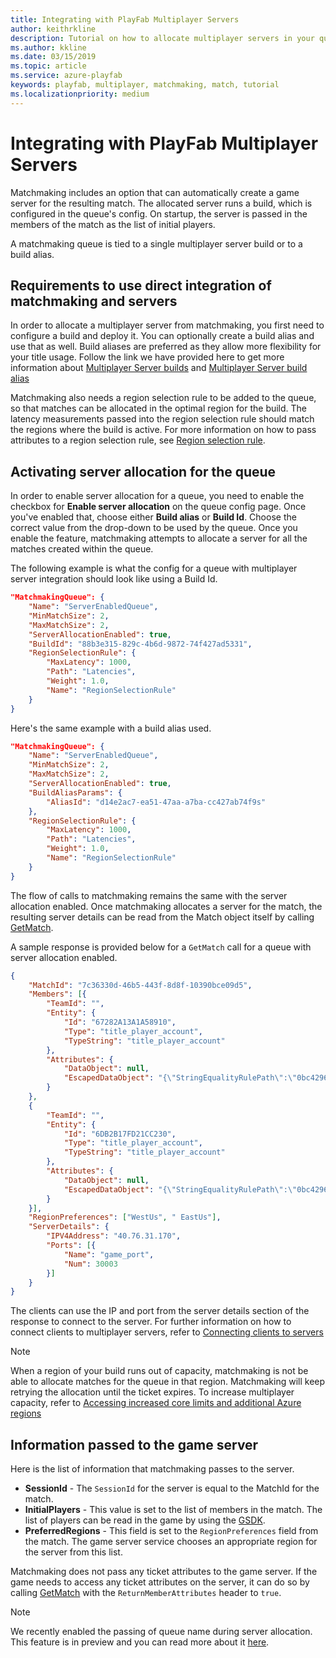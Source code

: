 ```yaml
---
title: Integrating with PlayFab Multiplayer Servers
author: keithrkline
description: Tutorial on how to allocate multiplayer servers in your queue automatically
ms.author: kkline
ms.date: 03/15/2019
ms.topic: article
ms.service: azure-playfab
keywords: playfab, multiplayer, matchmaking, match, tutorial
ms.localizationpriority: medium
---
```


# Integrating with PlayFab Multiplayer Servers

Matchmaking includes an option that can automatically create a game server for the resulting match. The allocated server runs a build, which is configured in the queue's config. On startup, the server is passed in the members of the match as the list of initial players.

A matchmaking queue is tied to a single multiplayer server build or to a build alias. 

## Requirements to use direct integration of matchmaking and servers

In order to allocate a multiplayer server from matchmaking, you first need to configure a build and deploy it. You can optionally create a build alias and use that as well. Build aliases are preferred as they allow more flexibility for your title usage. Follow the link we have provided here to get more information about [Multiplayer Server builds](../servers/deploying-playfab-multiplayer-server-builds.md) and [Multiplayer Server build alias](../servers/allocating-with-build-alias.md)

Matchmaking also needs a region selection rule to be added to the queue, so that matches can be allocated in the optimal region for the build. The latency measurements passed into the region selection rule should match the regions where the build is active. For more information on how to pass attributes to a region selection rule, see [Region selection rule](ticket-attributes.md#region-selection-rule).

## Activating server allocation for the queue

In order to enable server allocation for a queue, you need to enable the checkbox for **Enable server allocation** on the queue config page. Once you've enabled that, choose either **Build alias** or **Build Id**. Choose the correct value from the drop-down to be used by the queue. Once you enable the feature, matchmaking attempts to allocate a server for all the matches created within the queue.

The following example is what the config for a queue with multiplayer server integration should
look like using a Build Id.

```json
"MatchmakingQueue": {
    "Name": "ServerEnabledQueue",
    "MinMatchSize": 2,
    "MaxMatchSize": 2,
    "ServerAllocationEnabled": true,
    "BuildId": "88b3e315-829c-4b6d-9872-74f427ad5331",
	"RegionSelectionRule": {
		"MaxLatency": 1000,
		"Path": "Latencies",
		"Weight": 1.0,
		"Name": "RegionSelectionRule"
	}
}
```
Here's the same example with a build alias used.

```json
"MatchmakingQueue": {
    "Name": "ServerEnabledQueue",
    "MinMatchSize": 2,
    "MaxMatchSize": 2,
    "ServerAllocationEnabled": true,
    "BuildAliasParams": {
        "AliasId": "d14e2ac7-ea51-47aa-a7ba-cc427ab74f9s"
    },
	"RegionSelectionRule": {
		"MaxLatency": 1000,
		"Path": "Latencies",
		"Weight": 1.0,
		"Name": "RegionSelectionRule"
	}
}
```

The flow of calls to matchmaking remains the same with the server allocation enabled. Once matchmaking allocates a server for the match, the resulting server details can be read from the Match object itself by calling
[GetMatch](xref:titleid.playfabapi.com.multiplayer.matchmaking.getmatch).

A sample response is provided below for a `GetMatch` call for a queue with server allocation
enabled.

```json
{
    "MatchId": "7c36330d-46b5-443f-8d8f-10390bce09d5",
    "Members": [{
        "TeamId": "",
        "Entity": {
            "Id": "67282A13A1A58910",
            "Type": "title_player_account",
            "TypeString": "title_player_account"
        },
        "Attributes": {
            "DataObject": null,
            "EscapedDataObject": "{\"StringEqualityRulePath\":\"0bc42969-76b1-4dcb-871d-d6e19cee741b\"}"
        }
    },
    {
        "TeamId": "",
        "Entity": {
            "Id": "6DB2B17FD21CC230",
            "Type": "title_player_account",
            "TypeString": "title_player_account"
        },
        "Attributes": {
            "DataObject": null,
            "EscapedDataObject": "{\"StringEqualityRulePath\":\"0bc42969-76b1-4dcb-871d-d6e19cee741b\"}"
        }
    }],
    "RegionPreferences": ["WestUs", " EastUs"],
    "ServerDetails": {
        "IPV4Address": "40.76.31.170",
        "Ports": [{
            "Name": "game_port",
            "Num": 30003
        }]
    }
}
```

The clients can use the IP and port from the server details section of the response to connect to the server. For further information on how to connect clients to multiplayer servers, refer to [Connecting clients to
servers](../servers/connecting-clients-to-game-servers.md)

> [!NOTE]
> When a region of your build runs out of capacity, matchmaking is not be able to allocate matches for the queue in that region. Matchmaking will keep retrying the allocation until the ticket expires. To increase multiplayer capacity, refer to [Accessing increased core limits and additional Azure regions](../servers/identifying-and-increasing-core-limits.md)

## Information passed to the game server

Here is the list of information that matchmaking passes to the server.

- **SessionId** - The `SessionId` for the server is equal to the MatchId for the
  match.
- **InitialPlayers** - This value is set to the list of members in the match. The
  list of players can be read in the game by using the
  [GSDK](../servers/integrating-game-servers-with-gsdk.md).
- **PreferredRegions** - This field is set to the `RegionPreferences` field from the
  match. The game server service chooses an appropriate region for the
  server from this list.

Matchmaking does not pass any ticket attributes to the game server. If the game
needs to access any ticket attributes on the server, it can do so by calling
[GetMatch](xref:titleid.playfabapi.com.multiplayer.matchmaking.getmatch) with
the `ReturnMemberAttributes` header to `true`.

> [!NOTE]
> We recently enabled the passing of queue name during server allocation. This feature is in preview and you can read more about it [here](https://github.com/PlayFab/MpsSamples/blob/main/MatchmakeSample/matchMakingAndMps.md).
